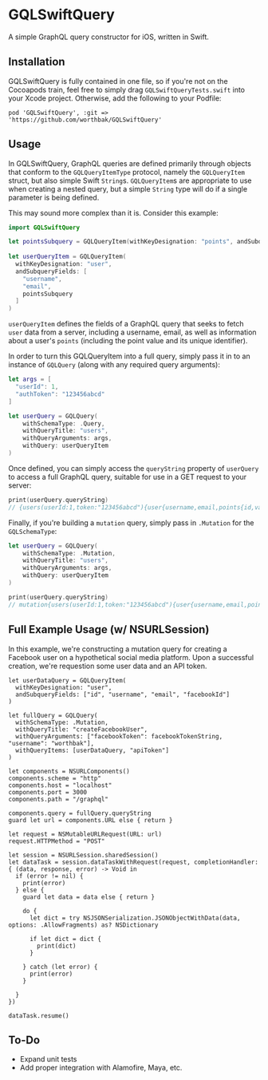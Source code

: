 # GQLSwiftQuery
A simple GraphQL query constructor for iOS, written in Swift. 

## Installation

GQLSwiftQuery is fully contained in one file, so if you're not on the Cocoapods train, feel free to simply drag `GQLSwiftQueryTests.swift` into your Xcode project. Otherwise, add the following to your Podfile: 

```
pod 'GQLSwiftQuery', :git => 'https://github.com/worthbak/GQLSwiftQuery'
```

## Usage

In GQLSwiftQuery, GraphQL queries are defined primarily through objects that conform to the `GQLQueryItemType` protocol, namely the `GQLQueryItem` struct, but also simple Swift `String`s. `GQLQueryItem`s are appropriate to use when creating a nested query, but a simple `String` type will do if a single parameter is being defined. 

This may sound more complex than it is. Consider this example: 

```swift
import GQLSwiftQuery

let pointsSubquery = GQLQueryItem(withKeyDesignation: "points", andSubqueryFields: ["id", "value"])
    
let userQueryItem = GQLQueryItem(
  withKeyDesignation: "user",
  andSubqueryFields: [
    "username",
    "email",
    pointsSubquery
  ]
)
```

`userQueryItem` defines the fields of a GraphQL query that seeks to fetch `user` data from a server, including a username, email, as well as information about a user's `points` (including the point value and its unique identifier). 

In order to turn this GQLQueryItem into a full query, simply pass it in to an instance of `GQLQuery` (along with any required query arguments): 

```swift
let args = [
  "userId": 1,
  "authToken": "123456abcd"
]

let userQuery = GQLQuery(
	withSchemaType: .Query, 
	withQueryTitle: "users", 
	withQueryArguments: args, 
	withQuery: userQueryItem
)
```

Once defined, you can simply access the `queryString` property of `userQuery` to access a full GraphQL query, suitable for use in a GET request to your server: 

```swift
print(userQuery.queryString)
// {users(userId:1,token:"123456abcd"){user{username,email,points{id,value}}}}
```

Finally, if you're building a `mutation` query, simply pass in `.Mutation` for the `GQLSchemaType`: 

```swift
let userQuery = GQLQuery(
	withSchemaType: .Mutation, 
	withQueryTitle: "users", 
	withQueryArguments: args, 
	withQuery: userQueryItem
)

print(userQuery.queryString)
// mutation{users(userId:1,token:"123456abcd"){user{username,email,points{id,value}}}}
```

## Full Example Usage (w/ NSURLSession)

In this example, we're constructing a mutation query for creating a Facebook user on a hypothetical social media platform. Upon a successful creation, we're requestion some user data and an API token. 

```
let userDataQuery = GQLQueryItem(
  withKeyDesignation: "user",
  andSubqueryFields: ["id", "username", "email", "facebookId"]
)

let fullQuery = GQLQuery(
  withSchemaType: .Mutation,
  withQueryTitle: "createFacebookUser",
  withQueryArguments: ["facebookToken": facebookTokenString, "username": "worthbak"],
  withQueryItems: [userDataQuery, "apiToken"]
)

let components = NSURLComponents()
components.scheme = "http"
components.host = "localhost"
components.port = 3000
components.path = "/graphql"

components.query = fullQuery.queryString
guard let url = components.URL else { return }

let request = NSMutableURLRequest(URL: url)
request.HTTPMethod = "POST"

let session = NSURLSession.sharedSession()
let dataTask = session.dataTaskWithRequest(request, completionHandler: { (data, response, error) -> Void in
  if (error != nil) {
    print(error)
  } else {
    guard let data = data else { return }
    
    do {
      let dict = try NSJSONSerialization.JSONObjectWithData(data, options: .AllowFragments) as? NSDictionary
      
      if let dict = dict {
        print(dict)
      }
      
    } catch (let error) {
      print(error)
    }
    
  }
})

dataTask.resume()
```

## To-Do

- Expand unit tests
- Add proper integration with Alamofire, Maya, etc. 